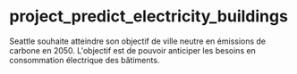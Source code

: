 # project_predict_electricity_buildings
Seattle souhaite atteindre son objectif de ville neutre en émissions de carbone en 2050. L'objectif est de pouvoir anticiper les besoins en consommation électrique des bâtiments.
